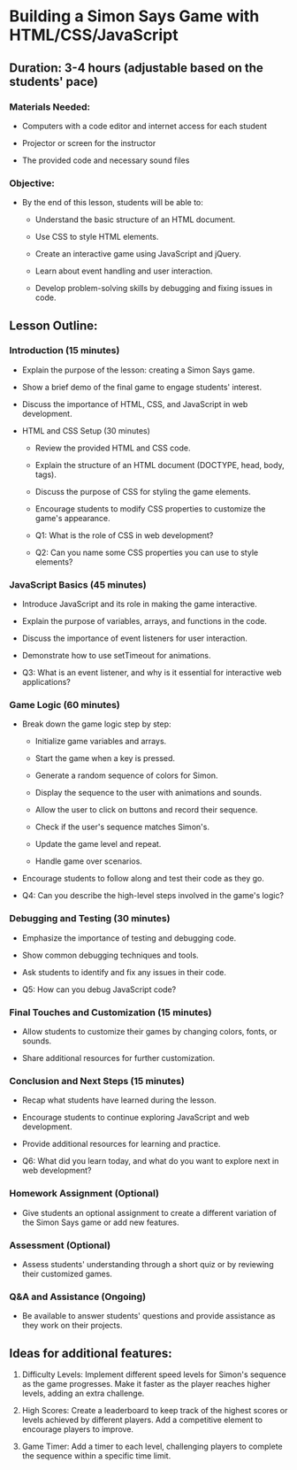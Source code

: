 # Building a Simon Says Game with HTML/CSS/JavaScript

## Duration: 3-4 hours (adjustable based on the students' pace)

### Materials Needed:

- Computers with a code editor and internet access for each student

- Projector or screen for the instructor

- The provided code and necessary sound files

### Objective:

- By the end of this lesson, students will be able to:

  - Understand the basic structure of an HTML document.

  - Use CSS to style HTML elements.

  - Create an interactive game using JavaScript and jQuery.

  - Learn about event handling and user interaction.

  - Develop problem-solving skills by debugging and fixing issues in code.

## Lesson Outline:

### Introduction (15 minutes)

- Explain the purpose of the lesson: creating a Simon Says game.

- Show a brief demo of the final game to engage students' interest.

- Discuss the importance of HTML, CSS, and JavaScript in web development.

- HTML and CSS Setup (30 minutes)

  - Review the provided HTML and CSS code.

  - Explain the structure of an HTML document (DOCTYPE, head, body, tags).

  - Discuss the purpose of CSS for styling the game elements.

  - Encourage students to modify CSS properties to customize the game's appearance.

  - Q1: What is the role of CSS in web development?

  - Q2: Can you name some CSS properties you can use to style elements?

### JavaScript Basics (45 minutes)

- Introduce JavaScript and its role in making the game interactive.

- Explain the purpose of variables, arrays, and functions in the code.

- Discuss the importance of event listeners for user interaction.

- Demonstrate how to use setTimeout for animations.

- Q3: What is an event listener, and why is it essential for interactive web applications?

### Game Logic (60 minutes)

- Break down the game logic step by step:

  - Initialize game variables and arrays.

  - Start the game when a key is pressed.

  - Generate a random sequence of colors for Simon.

  - Display the sequence to the user with animations and sounds.

  - Allow the user to click on buttons and record their sequence.

  - Check if the user's sequence matches Simon's.

  - Update the game level and repeat.

  - Handle game over scenarios.

- Encourage students to follow along and test their code as they go.

- Q4: Can you describe the high-level steps involved in the game's logic?

### Debugging and Testing (30 minutes)

- Emphasize the importance of testing and debugging code.

- Show common debugging techniques and tools.

- Ask students to identify and fix any issues in their code.

- Q5: How can you debug JavaScript code?

### Final Touches and Customization (15 minutes)

- Allow students to customize their games by changing colors, fonts, or sounds.

- Share additional resources for further customization.

### Conclusion and Next Steps (15 minutes)

- Recap what students have learned during the lesson.

- Encourage students to continue exploring JavaScript and web development.

- Provide additional resources for learning and practice.

- Q6: What did you learn today, and what do you want to explore next in web development?

### Homework Assignment (Optional)

- Give students an optional assignment to create a different variation of the Simon Says game or add new features.

### Assessment (Optional)

- Assess students' understanding through a short quiz or by reviewing their customized games.

### Q&A and Assistance (Ongoing)

- Be available to answer students' questions and provide assistance as they work on their projects.

## Ideas for additional features:

1. Difficulty Levels: Implement different speed levels for Simon's sequence as the game progresses. Make it faster as the player reaches higher levels, adding an extra challenge.

1. High Scores: Create a leaderboard to keep track of the highest scores or levels achieved by different players. Add a competitive element to encourage players to improve.

1. Game Timer: Add a timer to each level, challenging players to complete the sequence within a specific time limit.
